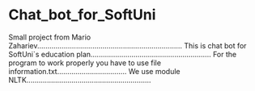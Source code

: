 # Chat_bot_for_SoftUni
Small project from Mario Zahariev.......................................................................
This is chat bot for SoftUni`s education plan...........................................................
For the program to work properly you have to use file information.txt..................................
We use module NLTK.............................................................
